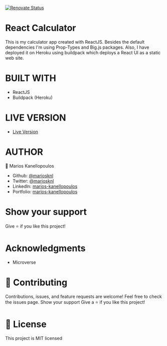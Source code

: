 [![Renovate Status](https://badges.renovateapi.com/github/mariosknl/react_calculator)](https://renovatebot.com/)

# React Calculator

This is my calculator app created with ReactJS. Besides the default dependencies I'm using Prop-Types and Big.js packages.
Also, I have deployed it on Heroku using buildpack which deploys a React UI as a static web site.

# BUILT WITH

- ReactJS
- Buildpack (Heroku)

# LIVE VERSION

- [Live Version](https://loving-noyce-3ce53c.netlify.app/)

# AUTHOR

👤 Marios Kanellopoulos

- Github: [@mariosknl](https://github.com/mariosknl)
- Twitter: [@mariosknl](https://twitter.com/MariosKnl)
- Linkedln: [marios-kanellopoulos](https://www.linkedin.com/in/marios-kanellopoulos)
- Portfolio: [marios-kanellopoulos](https://marioskanellopoulos.com/)

# Show your support

Give ⭐️ if you like this project!

# Acknowledgments

- Microverse

# 🤝 Contributing

Contributions, issues, and feature requests are welcome!
Feel free to check the issues page.
Show your support
Give a ⭐️ if you like this project!

# 📝 License

This project is MIT licensed
